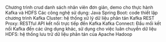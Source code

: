 Chương trình crud danh sách nhân viên đơn giản, demo cho thực hành Kafka và HDFS
Các công nghệ sử dụng: 
Java Spring Boot: code thiết lập chương trình 
Kafka Cluster: hệ thống xử lý dữ liệu phân tán
Kafka REST Proxy: RESTful API kết nối trực tiếp đến Kafka
Kafka Connect: Đầu mối kết nối Kafka đến các ứng dụng khác, sử dụng cho việc luân chuyển dữ liệu
HDFS: hệ thống lưu trữ dữ liệu phân tán của Apache Hadoop
